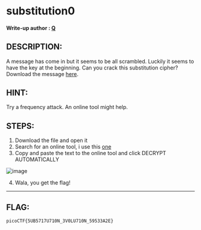 # substitution0
#### Write-up author : [Q](https://github.com/tkxldk/)
## DESCRIPTION:
A message has come in but it seems to be all scrambled. Luckily it seems to have the key at the beginning. Can you crack this substitution cipher?
Download the message [here](https://github.com/jon-brandy/CTF-WRITE-UP/blob/ca31c347fabafbb799eb58e336b416189d16ce3e/Asset/substitution0/message.txt).

## HINT:
Try a frequency attack. An online tool might help.

## STEPS:
1. Download the file and open it
2. Search for an online tool, i use this [one](https://www.dcode.fr/monoalphabetic-substitution)
3. Copy and paste the text to the online tool and click DECRYPT AUTOMATICALLY

![image](https://user-images.githubusercontent.com/89120989/173226835-0e96e63f-8ea7-4ab2-a7ce-689ef7871e60.png)

4. Wala, you get the flag!

---


## FLAG:
```
picoCTF{5UB5717U710N_3V0LU710N_59533A2E}
```

